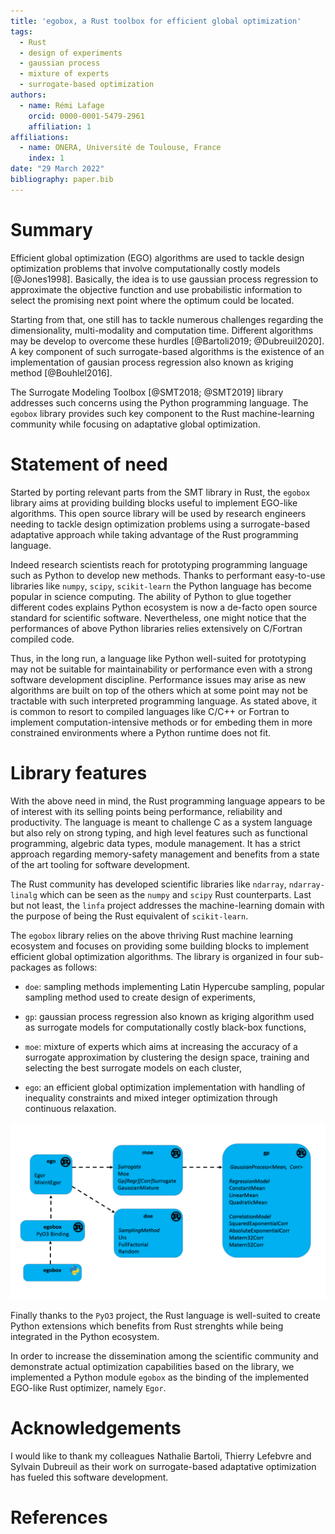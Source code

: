 ```yaml
---
title: 'egobox, a Rust toolbox for efficient global optimization'
tags:
  - Rust
  - design of experiments
  - gaussian process
  - mixture of experts
  - surrogate-based optimization
authors:
  - name: Rémi Lafage
    orcid: 0000-0001-5479-2961
    affiliation: 1
affiliations:
  - name: ONERA, Université de Toulouse, France
    index: 1
date: "29 March 2022"
bibliography: paper.bib
---
```


# Summary

Efficient global optimization (EGO) algorithms are used to tackle design optimization problems 
that involve computationally costly models [@Jones1998]. Basically, the idea is to use gaussian 
process regression to approximate the objective function and use probabilistic information 
to select the promising next point where the optimum could be located.

Starting from that, one still has to tackle numerous challenges regarding the dimensionality, 
multi-modality and computation time. Different algorithms may be develop to overcome 
these hurdles [@Bartoli2019; @Dubreuil2020]. A key component of such surrogate-based algorithms 
is the existence of an implementation of gausian process regression also known as 
kriging method [@Bouhlel2016]. 

The Surrogate Modeling Toolbox [@SMT2018; @SMT2019] library addresses such concerns using 
the Python programming language. The `egobox` library provides such key component to the Rust 
machine-learning community while focusing on adaptative global optimization.  

# Statement of need

Started by porting relevant parts from the SMT library in Rust, the `egobox` library aims 
at providing building blocks useful to implement EGO-like algorithms. This open source library 
will be used by research engineers needing to tackle design optimization problems using a 
surrogate-based adaptative approach while taking advantage of the Rust programming
language. 

Indeed research scientists reach for prototyping programming language such as Python to develop
new methods. Thanks to performant easy-to-use libraries like `numpy`, `scipy`, `scikit-learn` 
the Python language has become popular in science computing. The ability of Python
to glue together different codes explains Python ecosystem is now a de-facto open source 
standard for scientific software. Nevertheless, one might notice that the performances 
of above Python libraries relies extensively on C/Fortran compiled code. 

Thus, in the long run, a language like Python well-suited for prototyping may not be 
suitable for maintainability or performance even with a strong software development discipline.
Performance issues may arise as new algorithms are built on top of the others 
which at some point may not be tractable with such interpreted programming language.
As stated above, it is common to resort to compiled languages like C/C++ or Fortran
to implement computation-intensive methods or for embeding them in more constrained 
environments where a Python runtime does not fit.   

# Library features

With the above need in mind, the Rust programming language appears to be of interest
with its selling points being performance, reliability and productivity.
The language is meant to challenge C as a system language but also rely on strong typing,
and high level features such as functional programming, algebric data types, module 
management. It has a strict approach regarding memory-safety management and 
benefits from a state of the art tooling for software development. 

The Rust community has developed scientific libraries like `ndarray`, `ndarray-linalg`
which can be seen as the `numpy` and `scipy` Rust counterparts. Last but not least, 
the `linfa` project addresses the machine-learning domain with the purpose of being 
the Rust equivalent of `scikit-learn`.

The `egobox` library relies on the above thriving Rust machine learning ecosystem and 
focuses on providing some building blocks to implement efficient global optimization 
algorithms. The library is organized in four sub-packages as follows:

* `doe`: sampling methods implementing Latin Hypercube sampling, popular sampling
method used to create design of experiments,

* `gp`: gaussian process regression also known as kriging algorithm used
as surrogate models for computationally costly black-box functions,

* `moe`: mixture of experts which aims at increasing the accuracy of a surrogate 
approximation by clustering the design space, training and selecting the best 
surrogate models on each cluster,

* `ego`: an efficient global optimization implementation with handling of inequality 
constraints and mixed integer optimization through continuous relaxation.

![Architecture of the library](egobox_architecture.png)

Finally thanks to the `PyO3` project, the Rust language is well-suited to create 
Python extensions which benefits from Rust strenghts while being integrated in the 
Python ecosystem.

In order to increase the dissemination among the scientific community and demonstrate 
actual optimization capabilities based on the library, we implemented a Python module `egobox` 
as the binding of the implemented EGO-like Rust optimizer, namely `Egor`.

# Acknowledgements

I would like to thank my colleagues Nathalie Bartoli, Thierry Lefebvre and Sylvain Dubreuil 
as their work on surrogate-based adaptative optimization has fueled this software development.

# References